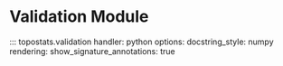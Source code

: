 # Validation Module

::: topostats.validation
handler: python
options:
docstring_style: numpy
rendering:
show_signature_annotations: true
